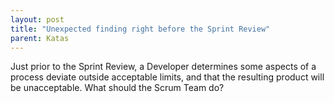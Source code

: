 ```yaml
---
layout: post
title: "Unexpected finding right before the Sprint Review"
parent: Katas
---
```

Just prior to the Sprint Review, a Developer determines some aspects of a process deviate outside acceptable limits, and that the resulting product will be unacceptable. What should the Scrum Team do?
